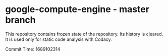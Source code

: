 # google-compute-engine - master branch

This repository contains frozen state of the repository.
Its history is cleared. It is used only for static code
analysis with Codacy.

Commit Time: 1689102314
